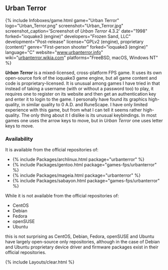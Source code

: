 ## Urban Terror
{% include Infoboxes/game.html game="Urban Terror" logo="Urban_Terror.png" screenshot="Urban_Terror.jpg" screenshot_caption='Screenshot of <i>Urban Terror</i> 4.3.2' date="1998" forked="ioquake3 (engine)" developers="Frozen Sand, LLC" development="Post-release" license="GPLv2 (engine), proprietary (content)" genre="First-person shooter" forked="ioquake3 (engine)" language="C" website="<a href='http://www.urbanterror.info/home/' link='_blank'>www.urbanterror.info</a>" wiki="<a href='http://urbanterror.wikia.com/wiki/Urban_Terror_Wiki' link='_blank'>urbanterror.wikia.com</a>" platforms="FreeBSD, macOS, Windows NT" %}

***Urban Terror*** is a mixed-licensed, cross-platform FPS game. It uses its own open-source fork of the ioquake3 game engine, but all game content and code is proprietary-licensed. It is unusual among games I have tried in that instead of taking a username (with or without a password too) to play, it requires one to register on its website and then get an authentication key and enter it to login to the game. I personally have found its graphics high-quality, in similar quality to 0 A.D. and RuneScape. I have only limited experience with this game, but from what I can tell it seems rather high-quality. The only thing about it I dislike is its unusual keybindings. In most games one uses the arrow keys to move, but in *Urban Terror* one uses letter keys to move.

### Availability
It is available from the official repositories of:

* {% include Packages/archlinux.html package="urbanterror" %}
* {% include Packages/gentoo.html package="games-fps/urbanterror" %}
* {% include Packages/mageia.html package="urbanterror" %}
* {% include Packages/sabayon.html package="games-fps/urbanterror" %}

While it is not available from the official repositories of:

* CentOS
* Debian
* Fedora
* openSUSE
* Ubuntu

this is not surprising as CentOS, Debian, Fedora, openSUSE and Ubuntu have largely open-source only repositories, although in the case of Debian and Ubuntu proprietary device driver and firmware packages exist in their official repositories.

{% include Layouts/clear.html %}
